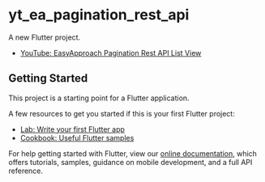 # yt_ea_pagination_rest_api

A new Flutter project.

- [YouTube: EasyApproach Pagination Rest API List View](https://www.youtube.com/watch?v=KcRtURq-Ww8&t=19s)

## Getting Started

This project is a starting point for a Flutter application.

A few resources to get you started if this is your first Flutter project:

- [Lab: Write your first Flutter app](https://flutter.dev/docs/get-started/codelab)
- [Cookbook: Useful Flutter samples](https://flutter.dev/docs/cookbook)

For help getting started with Flutter, view our
[online documentation](https://flutter.dev/docs), which offers tutorials,
samples, guidance on mobile development, and a full API reference.
